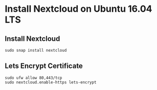 # Install Nextcloud on Ubuntu 16.04 LTS

## Install Nextcloud

```
sudo snap install nextcloud
```

## Lets Encrypt Certificate

```
sudo ufw allow 80,443/tcp
sudo nextcloud.enable-https lets-encrypt
```

